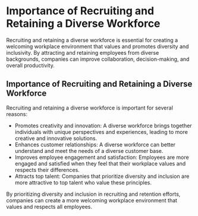 Importance of Recruiting and Retaining a Diverse Workforce
===================================================================================================================

Recruiting and retaining a diverse workforce is essential for creating a welcoming workplace environment that values and promotes diversity and inclusivity. By attracting and retaining employees from diverse backgrounds, companies can improve collaboration, decision-making, and overall productivity.

Importance of Recruiting and Retaining a Diverse Workforce
----------------------------------------------------------

Recruiting and retaining a diverse workforce is important for several reasons:

* Promotes creativity and innovation: A diverse workforce brings together individuals with unique perspectives and experiences, leading to more creative and innovative solutions.
* Enhances customer relationships: A diverse workforce can better understand and meet the needs of a diverse customer base.
* Improves employee engagement and satisfaction: Employees are more engaged and satisfied when they feel that their workplace values and respects their differences.
* Attracts top talent: Companies that prioritize diversity and inclusion are more attractive to top talent who value these principles.

By prioritizing diversity and inclusion in recruiting and retention efforts, companies can create a more welcoming workplace environment that values and respects all employees.
